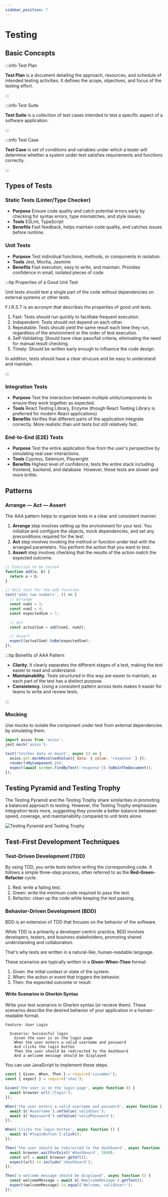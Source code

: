 ```yaml
---
sidebar_position: 7
---
```


# Testing

## Basic Concepts

:::info Test Plan

**Test Plan** is a document detailing the approach, resources, and schedule of
intended testing activities. It defines the scope, objectives, and focus of the
testing effort.

:::

:::info Test Suite

**Test Suite** is a collection of test cases intended to test a specific aspect
of a software application.

:::

:::info Test Case

**Test Case** is set of conditions and variables under which a tester will
determine whether a system under test satisfies requirements and functions
correctly.

:::

## Types of Tests

### Static Tests (Linter/Type Checker)

- **Purpose** Ensure code quality and catch potential errors early by checking
  for syntax errors, type mismatches, and style issues.
- **Tools** ESLint, TypeScript
- **Benefits** Fast feedback, helps maintain code quality, and catches issues
  before runtime.

### Unit Tests

- **Purpose** Test individual functions, methods, or components in isolation.
- **Tools** Jest, Mocha, Jasmine
- **Benefits** Fast execution, easy to write, and maintain. Provides confidence
  in small, isolated pieces of code.

:::tip Properties of a Good Unit Test

Unit tests should test a single part of the code without dependencies on
external systems or other tests.

F.I.R.S.T is an acronym that describes the properties of good unit tests.

1. Fast: Tests should run quickly to facilitate frequent execution.
2. Independent: Tests should not depend on each other.
3. Repeatable: Tests should yield the same result each time they run, regardless
   of the environment or the order of test execution.
4. Self-Validating: Should have clear pass/fail criteria, eliminating the need
   for manual result checking.
5. Timely: Should be written early enough to influence the code design.

In addition, tests should have a clear strucure and be easy to understand and
maintain.

:::

### Integration Tests

- **Purpose** Test the interaction between multiple units/components to ensure
  they work together as expected.
- **Tools** React Testing Library, Enzyme (though React Testing Library is
  preferred for modern React applications)
- **Benefits** Verifies that different parts of the application integrate
  correctly. More realistic than unit tests but still relatively fast.

### End-to-End (E2E) Tests

- **Purpose** Test the entire application flow from the user's perspective by
  simulating real user interactions.
- **Tools** Cypress, Selenium, Playwright
- **Benefits** Highest level of confidence, tests the entire stack including
  frontend, backend, and database. However, these tests are slower and more
  brittle.

## Patterns

### Arrange — Act — Assert

The AAA pattern helps to organize tests in a clear and consistent manner.

1. **Arrange** step involves setting up the environment for your test. You
   initialize and configure the objects, mock dependencies, and set any
   preconditions required for the test.
2. **Act** step involves invoking the method or function under test with the
   arranged parameters. You perform the action that you want to test.
3. **Assert** step involves checking that the results of the action match the
   expected outcome.

```javascript
// Function to be tested
function add(a, b) {
  return a + b;
}

// Unit test for the add function
test('adds two numbers', () => {
  // Arrange
  const num1 = 3;
  const num2 = 4;
  const expectedSum = 7;

  // Act
  const actualSum = add(num1, num2);

  // Assert
  expect(actualSum).toBe(expectedSum);
});
```

:::tip Benefits of AAA Pattern

- **Clarity.** It clearly separates the different stages of a test, making the
  test easier to read and understand.
- **Maintainability.** Tests structured in this way are easier to maintain, as
  each part of the test has a distinct purpose.
- **Consistency.** Using a consistent pattern across tests makes it easier for
  teams to write and review tests.

:::

### Mocking

Use mocks to isolate the component under test from external dependencies by
simulating them.

```jsx
import axios from 'axios';
jest.mock('axios');

test('fetches data on mount', async () => {
  axios.get.mockResolvedValue({ data: { value: 'response' } });
  render(<MyComponent />);
  expect(await screen.findByText('response')).toBeInTheDocument();
});
```

## Testing Pyramid and Testing Trophy

The Testing Pyramid and the Testing Trophy share similarities in promoting a
balanced approach to testing. However, the Testing Trophy emphasizes integration
tests more, suggesting they provide a better balance between speed, coverage,
and maintainability compared to unit tests alone.

![Testing Pyramid and Testing Trophy](/img/test-shapes.png)

## Test-First Development Techniques

### Test-Driven Development (TDD)

By using TDD, you write tests before writing the corresponding code. It follows
a simple three-step process, often referred to as the **Red-Green-Refactor**
cycle.

1. Red: write a failing test.
2. Green: write the minimum code required to pass the test.
3. Refactor: clean up the code while keeping the test passing.

### Behavior-Driven Development (BDD)

BDD is an extension of TDD that focuses on the behavior of the software.

While TDD is a primarily a developer-centric practice, BDD involves developers,
testers, and business stakeholders, promoting shared understanding and
collaboration.

That's why tests are written in a natural-like, human-readable language.

These scenarios are typically written in a **Given-When-Then** format:

1. Given: the initial context or state of the system.
2. When: the action or event that triggers the behavior.
3. Then: the expected outcome or result.

#### Write Scenarios in Gherkin Syntax

Write your test scenarios in Gherkin syntax (or recieve them). These scenarios describe the desired behavior of your application in a human-readable format.

```gherkin
Feature: User Login

  Scenario: Successful login
    Given the user is on the login page
    When the user enters a valid username and password
    And clicks the login button
    Then the user should be redirected to the dashboard
    And a welcome message should be displayed
```

You can use JavaScript to implement these steps.

```javascript
const { Given, When, Then } = require('cucumber');
const { expect } = require('chai');

Given('the user is on the login page', async function () {
  await browser.url('/login');
});

When('the user enters a valid username and password', async function () {
  await $('#username').setValue('validUser');
  await $('#password').setValue('validPassword');
});

When('clicks the login button', async function () {
  await $('#loginButton').click();
});

Then('the user should be redirected to the dashboard', async function () {
  await browser.waitForExist('#dashboard', 5000);
  const url = await browser.getUrl();
  expect(url).to.include('/dashboard');
});

Then('a welcome message should be displayed', async function () {
  const welcomeMessage = await $('#welcomeMessage').getText();
  expect(welcomeMessage).to.equal('Welcome, validUser!');
});
```
